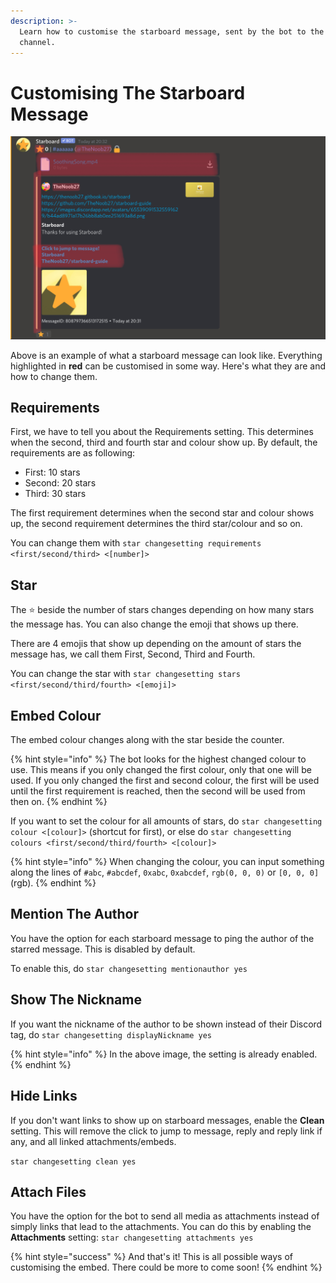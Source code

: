 ```yaml
---
description: >-
  Learn how to customise the starboard message, sent by the bot to the starboard
  channel.
---
```


# Customising The Starboard Message

![Starboard Message Example](../.gitbook/assets/img_3401.jpeg)

Above is an example of what a starboard message can look like. Everything highlighted in **red** can be customised in some way. Here's what they are and how to change them.

## Requirements

First, we have to tell you about the Requirements setting. This determines when the second, third and fourth star and colour show up. By default, the requirements are as following:

* First: 10 stars
* Second: 20 stars
* Third: 30 stars

The first requirement determines when the second star and colour shows up, the second requirement determines the third star/colour and so on.

You can change them with `star changesetting requirements <first/second/third> <[number]>`

## Star

The ⭐️ beside the number of stars changes depending on how many stars the message has. You can also change the emoji that shows up there. 

There are 4 emojis that show up depending on the amount of stars the message has, we call them First, Second, Third and Fourth.

You can change the star with `star changesetting stars <first/second/third/fourth> <[emoji]>`

## Embed Colour

The embed colour changes along with the star beside the counter.

{% hint style="info" %}
The bot looks for the highest changed colour to use. This means if you only changed the first colour, only that one will be used. If you only changed the first and second colour, the first will be used until the first requirement is reached, then the second will be used from then on.
{% endhint %}

If you want to set the colour for all amounts of stars, do `star changesetting colour <[colour]>` \(shortcut for first\), or else do `star changesetting colours <first/second/third/fourth> <[colour]>`

{% hint style="info" %}
When changing the colour, you can input something along the lines of `#abc`, `#abcdef`, `0xabc`, `0xabcdef`, `rgb(0, 0, 0)` or `[0, 0, 0]` \(rgb\).
{% endhint %}

## Mention The Author

You have the option for each starboard message to ping the author of the starred message. This is disabled by default.

To enable this, do `star changesetting mentionauthor yes`

## Show The Nickname

If you want the nickname of the author to be shown instead of their Discord tag, do `star changesetting displayNickname yes`

{% hint style="info" %}
In the above image, the setting is already enabled.
{% endhint %}

## Hide Links

If you don't want links to show up on starboard messages, enable the **Clean** setting. This will remove the click to jump to message, reply and reply link if any, and all linked attachments/embeds.

`star changesetting clean yes`

## Attach Files

You have the option for the bot to send all media as attachments instead of simply links that lead to the attachments. You can do this by enabling the **Attachments** setting: `star changesetting attachments yes`



{% hint style="success" %}
And that's it! This is all possible ways of customising the embed. There could be more to come soon!
{% endhint %}

